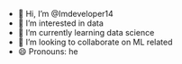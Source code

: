 - 👋 Hi, I’m @Imdeveloper14
- 👀 I’m interested in data
- 🌱 I’m currently learning data science
- 💞️ I’m looking to collaborate on ML related 
- 😄 Pronouns: he


<!---
Imdeveloper14/Imdeveloper14 is a ✨ special ✨ repository because its `README.md` (this file) appears on your GitHub profile.
You can click the Preview link to take a look at your changes.
--->

